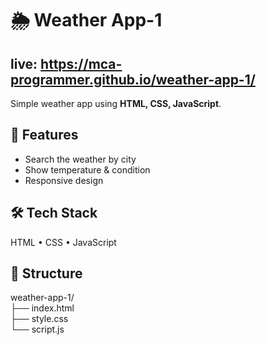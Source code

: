# 🌦️ Weather App-1
## live: https://mca-programmer.github.io/weather-app-1/

Simple weather app using **HTML, CSS, JavaScript**.

## 🚀 Features
- Search the weather by city  
- Show temperature & condition  
- Responsive design  

## 🛠️ Tech Stack
HTML • CSS • JavaScript  

## 📂 Structure
weather-app-1/ <br>
├── index.html <br>
├── style.css <br>
└── script.js 
